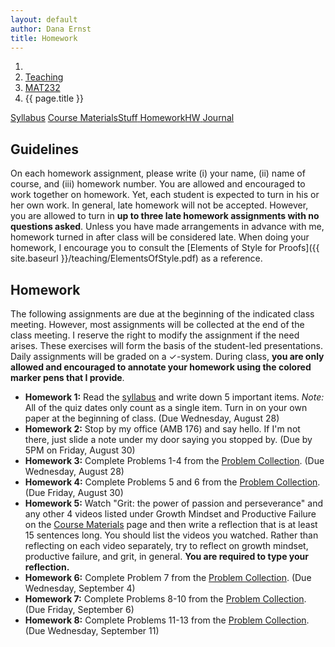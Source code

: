 ```yaml
---
layout: default
author: Dana Ernst
title: Homework
---
```


<ol class="breadcrumb">
  <li><a href="/"><i class="fa fa-home"></i></a></li>
  <li><a href="/teaching/">Teaching</a></li>
  <li><a href="/teaching/mat232f19">MAT232</a></li>
  <li class="active">{{ page.title }}</li>
</ol>

<div class="row">
<div class="col-xs-12">
<div class="btn-group btn-group-justified">
<a class="btn btn-default btn-success" href="{{site.baseurl}}/teaching/mat232f19/syllabus/">Syllabus</a>
<a class="btn btn-default btn-primary" href="{{site.baseurl}}/teaching/mat232f19/materials/">
<span class="hidden-xs">Course Materials</span><span class="visible-xs">Stuff</span>
</a>
<a class="btn btn-default btn-warning" href="{{site.baseurl}}/teaching/mat232f19/homework/">
<span class="hidden-xs">Homework</span><span class="visible-xs">HW</span>
</a>
<a class="btn btn-default btn-info" href="{{site.baseurl}}/teaching/mat232f19/journal/">Journal</a>
</div>
</div>
</div>

## Guidelines ##
On each homework assignment, please write (i) your name, (ii) name of course, and (iii) homework number. You are allowed and encouraged to work together on homework. Yet, each student is expected to turn in his or her own work. In general, late homework will not be accepted. However, you are allowed to turn in **up to three late homework assignments with no questions asked**. Unless you have made arrangements in advance with me, homework turned in after class will be considered late. When doing your homework, I encourage you to consult the [Elements of Style for Proofs]({{ site.baseurl }}/teaching/ElementsOfStyle.pdf) as a reference.

## Homework ##
The following assignments are due at the beginning of the indicated class meeting. However, most assignments will be collected at the end of the class meeting.  I reserve the right to modify the assignment if the need arises.  These exercises will form the basis of the student-led presentations.  Daily assignments will be graded on a $\checkmark$-system.  During class, **you are only allowed and encouraged to annotate your homework using the colored marker pens that I provide**.

<ul class="fa-ul">
<li><i class="fa-li fa fa-edit"></i><b>Homework 1:</b> Read the <a href="{{site.baseurl}}/teaching/mat232f19/syllabus/">syllabus</a> and write down 5 important items.  <i>Note:</i>  All of the quiz dates only count as a single item.  Turn in on your own paper at the beginning of class. (Due Wednesday, August 28)</li>
<li><i class="fa-li fa fa-edit"></i><b>Homework 2:</b> Stop by my office (AMB 176) and say hello. If I'm not there, just slide a note under my door saying you stopped by. (Due by 5PM on Friday, August 30)</li>
<li><i class="fa-li fa fa-edit"></i><b>Homework 3:</b> Complete Problems 1-4 from the <a href="https://dcernst.github.io/teaching/mat232f19/232ProblemCollection.pdf">Problem Collection</a>. (Due Wednesday, August 28)</li>
<li><i class="fa-li fa fa-edit"></i><b>Homework 4:</b> Complete Problems 5 and 6 from the <a href="https://dcernst.github.io/teaching/mat232f19/232ProblemCollection.pdf">Problem Collection</a>. (Due Friday, August 30)</li>
<li><i class="fa-li fa fa-edit"></i><b>Homework 5:</b> Watch "Grit: the power of passion and perseverance" and any other 4 videos listed under Growth Mindset and Productive Failure on the <a href="{{site.baseurl}}/teaching/mat232f19/materials/">Course Materials</a> page and then write a reflection that is at least 15 sentences long. You should list the videos you watched. Rather than reflecting on each video separately, try to reflect on growth mindset, productive failure, and grit, in general. <b>You are required to type your reflection.</b></li>
<li><i class="fa-li fa fa-edit"></i><b>Homework 6:</b> Complete Problem 7 from the <a href="https://dcernst.github.io/teaching/mat232f19/232ProblemCollection.pdf">Problem Collection</a>. (Due Wednesday, September 4)</li>
<li><i class="fa-li fa fa-edit"></i><b>Homework 7:</b> Complete Problems 8-10 from the <a href="https://dcernst.github.io/teaching/mat232f19/232ProblemCollection.pdf">Problem Collection</a>. (Due Friday, September 6)</li>
<li><i class="fa-li fa fa-edit"></i><b>Homework 8:</b> Complete Problems 11-13 from the <a href="https://dcernst.github.io/teaching/mat232f19/232ProblemCollection.pdf">Problem Collection</a>. (Due Wednesday, September 11)</li>
<!-- <li><i class="fa-li fa fa-edit"></i><b>Homework 8:</b> Complete Problems 15-18 from the <a href="https://dcernst.github.io/teaching/mat232f19/232ProblemCollection.pdf">Problem Collection</a>. (Due Wednesday, September 12)</li>
<li><i class="fa-li fa fa-edit"></i><b>Homework 9:</b> Complete Problems 19-22 from the <a href="https://dcernst.github.io/teaching/mat232f19/232ProblemCollection.pdf">Problem Collection</a>. (Due Friday, September 14)</li>
<li><i class="fa-li fa fa-edit"></i><b>Homework 10:</b> Complete Problems 23-26 from the <a href="https://dcernst.github.io/teaching/mat232f19/232ProblemCollection.pdf">Problem Collection</a>. (Due Monday, September 17)</li>
<li><i class="fa-li fa fa-edit"></i><b>Homework 11:</b> Complete Problems 27-30 from the <a href="https://dcernst.github.io/teaching/mat232f19/232ProblemCollection.pdf">Problem Collection</a>. (Due Wednesday, September 19)</li>
<li><i class="fa-li fa fa-edit"></i><b>Homework 12:</b> Complete Problems 31-33 from the <a href="https://dcernst.github.io/teaching/mat232f19/232ProblemCollection.pdf">Problem Collection</a>. (Due Monday, September 24)</li>
<li><i class="fa-li fa fa-edit"></i><b>Homework 13:</b> Complete Problems 34-36 from the <a href="https://dcernst.github.io/teaching/mat232f19/232ProblemCollection.pdf">Problem Collection</a>. (Due Wednesday, September 26)</li>
<li><i class="fa-li fa fa-edit"></i><b>Homework 14:</b> Complete Problems 37-39 from the <a href="https://dcernst.github.io/teaching/mat232f19/232ProblemCollection.pdf">Problem Collection</a>. (Due Friday, September 28)</li>
<li><i class="fa-li fa fa-edit"></i><b>Homework 15:</b> Complete Problems 40 and 41 from the <a href="https://dcernst.github.io/teaching/mat232f19/232ProblemCollection.pdf">Problem Collection</a>. (Due Monday, October 1)</li>
<li><i class="fa-li fa fa-edit"></i><b>Homework 16:</b> Complete Problems 42 and 43 from the <a href="https://dcernst.github.io/teaching/mat232f19/232ProblemCollection.pdf">Problem Collection</a>. (Due Wednesday, October 3)</li>
<li><i class="fa-li fa fa-edit"></i><b>Homework 17:</b> Complete Problems 44 and 45 from the <a href="https://dcernst.github.io/teaching/mat232f19/232ProblemCollection.pdf">Problem Collection</a>. (Due Monday, October 8)</li>
<li><i class="fa-li fa fa-edit"></i><b>Homework 18:</b> Complete Problems 46-48 from the <a href="https://dcernst.github.io/teaching/mat232f19/232ProblemCollection.pdf">Problem Collection</a>. (Due Wednesday, October 10)</li>
<li><i class="fa-li fa fa-edit"></i><b>Homework 19:</b> Complete Problems 49-51 from the <a href="https://dcernst.github.io/teaching/mat232f19/232ProblemCollection.pdf">Problem Collection</a>. (Due Friday, October 12)</li>
<li><i class="fa-li fa fa-edit"></i><b>Homework 20:</b> Complete Problems 52-54 from the <a href="https://dcernst.github.io/teaching/mat232f19/232ProblemCollection.pdf">Problem Collection</a>. (Due Monday, October 15)</li>
<li><i class="fa-li fa fa-edit"></i><b>Homework 21:</b> Complete Problems 55-57 from the <a href="https://dcernst.github.io/teaching/mat232f19/232ProblemCollection.pdf">Problem Collection</a>. (Due Wednesday, October 17)</li>
<li><i class="fa-li fa fa-edit"></i><b>Homework 22:</b> Complete Problems 58-60 from the <a href="https://dcernst.github.io/teaching/mat232f19/232ProblemCollection.pdf">Problem Collection</a>. (Due Monday, October 22)</li>
<li><i class="fa-li fa fa-edit"></i><b>Homework 23:</b> Complete Problems 61-63 from the <a href="https://dcernst.github.io/teaching/mat232f19/232ProblemCollection.pdf">Problem Collection</a>. (Due Wednesday, October 24)</li>
<li><i class="fa-li fa fa-edit"></i><b>Homework 24:</b> Complete Problems 64-66 from the <a href="https://dcernst.github.io/teaching/mat232f19/232ProblemCollection.pdf">Problem Collection</a>. (Due Friday, October 26)</li>
<li><i class="fa-li fa fa-edit"></i><b>Homework 25:</b> Complete Problems 67-69 from the <a href="https://dcernst.github.io/teaching/mat232f19/232ProblemCollection.pdf">Problem Collection</a>. (Due Monday, October 29)</li>
<li><i class="fa-li fa fa-edit"></i><b>Homework 26:</b> Complete Problems 70-72 from the <a href="https://dcernst.github.io/teaching/mat232f19/232ProblemCollection.pdf">Problem Collection</a>. (Due Wednesday, October 31)</li>
<li><i class="fa-li fa fa-edit"></i><b>Homework 27:</b> Complete Problems 73-75 from the <a href="https://dcernst.github.io/teaching/mat232f19/232ProblemCollection.pdf">Problem Collection</a>. (Due Monday, November 5)</li>
<li><i class="fa-li fa fa-edit"></i><b>Homework 28:</b> Complete Problems 76-78 from the <a href="https://dcernst.github.io/teaching/mat232f19/232ProblemCollection.pdf">Problem Collection</a>. (Due Wednesday, November 7)</li>
<li><i class="fa-li fa fa-edit"></i><b>Homework 29:</b> Complete Problems 79-81 from the <a href="https://dcernst.github.io/teaching/mat232f19/232ProblemCollection.pdf">Problem Collection</a>. (Due Friday, November 9)</li>
<li><i class="fa-li fa fa-edit"></i><b>Homework 30:</b> Complete Problems 82-84 from the <a href="https://dcernst.github.io/teaching/mat232f19/232ProblemCollection.pdf">Problem Collection</a>. (Due Wednesday, November 14)</li>
<li><i class="fa-li fa fa-edit"></i><b>Homework 31:</b> Complete Problems 85-87 from the <a href="https://dcernst.github.io/teaching/mat232f19/232ProblemCollection.pdf">Problem Collection</a>. (Due Monday, November 19)</li>
<li><i class="fa-li fa fa-edit"></i><b>Homework 32:</b> Complete Problems 88-90 from the <a href="https://dcernst.github.io/teaching/mat232f19/232ProblemCollection.pdf">Problem Collection</a>. (Due Wednesday, November 21)</li>
<li><i class="fa-li fa fa-edit"></i><b>Homework 33:</b> Revisit Problem 90 and complete Problem 91  from the <a href="https://dcernst.github.io/teaching/mat232f19/232ProblemCollection.pdf">Problem Collection</a>. (Due Monday, November 26)</li>
<li><i class="fa-li fa fa-edit"></i><b>Homework 34:</b> Complete Problems 92-94 from the <a href="https://dcernst.github.io/teaching/mat232f19/232ProblemCollection.pdf">Problem Collection</a>. (Due Wednesday, November 28)</li>
<li><i class="fa-li fa fa-edit"></i><b>Homework 35:</b> Complete two of Problems 95-97 from the <a href="https://dcernst.github.io/teaching/mat232f19/232ProblemCollection.pdf">Problem Collection</a>. (Due Monday, December 3)</li>
<li><i class="fa-li fa fa-edit"></i><b>Homework 36:</b> Complete Problems 98 and 99 from the <a href="https://dcernst.github.io/teaching/mat232f19/232ProblemCollection.pdf">Problem Collection</a>. (Due Wednesday, December 5)</li>
<li><i class="fa-li fa fa-edit"></i><b>Homework 37:</b> Complete two of Problems 100-102 from the <a href="https://dcernst.github.io/teaching/mat232f19/232ProblemCollection.pdf">Problem Collection</a>. (Due Friday, December 7)</li> -->
</ul>
